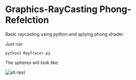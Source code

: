 # Graphics-RayCasting Phong-Refelction
Basic raycasting using python and aplying phong shader.

Just run 

```shell
python3 RayTracer.py
```

The spheres will look like:

![alt-text](https://raw.githubusercontent.com/RobertoFigueroa/Graphics-RayCasting/Graphics-Raycasting/Project/output.bmp?raw=true)

